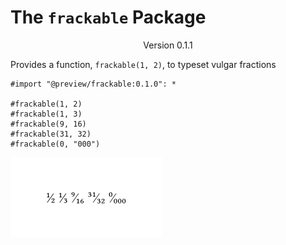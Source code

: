 # The `frackable` Package
<div align="center">Version 0.1.1</div>

Provides a function, `frackable(1, 2)`, to typeset vulgar fractions

```typ
#import "@preview/frackable:0.1.0": *

#frackable(1, 2)
#frackable(1, 3)
#frackable(9, 16)
#frackable(31, 32)
#frackable(0, "000")
```

![plot](./example.png)
